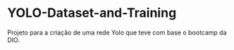 # YOLO-Dataset-and-Training
Projeto para a criação de uma rede Yolo que teve com base o bootcamp da DIO.
